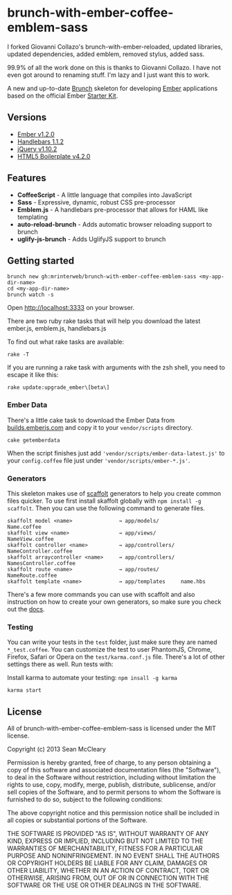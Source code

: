 # brunch-with-ember-coffee-emblem-sass
I forked Giovanni Collazo's brunch-with-ember-reloaded, updated libraries, updated dependencies, added emblem, removed stylus, added sass.

99.9% of all the work done on this is thanks to Giovanni Collazo. I have not even got around to renaming stuff. I'm lazy and I just want this to work.

A new and up-to-date [Brunch](http://brunch.io) skeleton for developing [Ember](http://emberjs.com) applications based on the official Ember [Starter Kit](https://github.com/emberjs/starter-kit/archive/master.zip).

## Versions
- [Ember v1.2.0](http://emberjs.com)
- [Handlebars 1.1.2](http://handlebarsjs.com)
- [jQuery v1.10.2](http://jquery.com)
- [HTML5 Boilerplate v4.2.0](http://html5boilerplate.com)

## Features
- **CoffeeScript** - A little language that compiles into JavaScript
- **Sass** - Expressive, dynamic, robust CSS pre-processor
- **Emblem.js** - A handlebars pre-processor that allows for HAML like templating
- **auto-reload-brunch** - Adds automatic browser reloading support to brunch
- **uglify-js-brunch** - Adds UglifyJS support to brunch

## Getting started

```
brunch new gh:mrinterweb/brunch-with-ember-coffee-emblem-sass <my-app-dir-name>
cd <my-app-dir-name>
brunch watch -s
```
Open [http://localhost:3333](http://localhost:3333) on your browser.

There are two ruby rake tasks that will help you download the latest ember.js, emblem.js, handlebars.js

To find out what rake tasks are available:
```
rake -T
```

If you are running a rake task with arguments with the zsh shell, you need to escape it like this:
```
rake update:upgrade_ember\[beta\]
```

### Ember Data
There's a little cake task to download the Ember Data from [builds.emberjs.com](http://builds.emberjs.com) and copy it to your `vendor/scripts` directory.

```
cake getemberdata
```
When the script finishes just add `'vendor/scripts/ember-data-latest.js'` to your `config.coffee` file just under `'vendor/scripts/ember-*.js'`.

### Generators
This skeleton makes use of [scaffolt](https://github.com/paulmillr/scaffolt#readme) generators to help you create common files quicker. To use first install skaffolt globally with `npm install -g scaffolt`. Then you can use the following command to generate files.

```
skaffolt model <name> 				→ app/models/			Name.coffee
skaffolt view <name>				→ app/views/			NameView.coffee
skaffolt controller <name> 			→ app/controllers/	NameController.coffee
skaffolt arraycontroller <name>		→ app/controllers/	NamesController.coffee
skaffolt route <name> 				→ app/routes/			NameRoute.coffee
skaffolt template <name> 			→ app/templates		name.hbs
```
There's a few more commands you can use with scaffolt and also instruction on how to create your own generators, so make sure you check out the [docs](https://github.com/paulmillr/scaffolt#readme).

### Testing
You can write your tests in the `test` folder, just make sure they are named `*_test.coffee`. You can customize the test to user PhantomJS, Chrome, Firefox, Safari or Opera on the `test/karma.conf.js` file. There's a lot of other settings there as well. Run tests with:

Install karma to automate your testing: `npm insall -g karma`

```
karma start
```


## License
All of brunch-with-ember-coffee-emblem-sass is licensed under the MIT license.

Copyright (c) 2013 Sean McCleary

Permission is hereby granted, free of charge, to any person obtaining a copy of this software and associated documentation files (the "Software"), to deal in the Software without restriction, including without limitation the rights to use, copy, modify, merge, publish, distribute, sublicense, and/or sell copies of the Software, and to permit persons to whom the Software is furnished to do so, subject to the following conditions:

The above copyright notice and this permission notice shall be included in all copies or substantial portions of the Software.

THE SOFTWARE IS PROVIDED "AS IS", WITHOUT WARRANTY OF ANY KIND, EXPRESS OR IMPLIED, INCLUDING BUT NOT LIMITED TO THE WARRANTIES OF MERCHANTABILITY, FITNESS FOR A PARTICULAR PURPOSE AND NONINFRINGEMENT. IN NO EVENT SHALL THE AUTHORS OR COPYRIGHT HOLDERS BE LIABLE FOR ANY CLAIM, DAMAGES OR OTHER LIABILITY, WHETHER IN AN ACTION OF CONTRACT, TORT OR OTHERWISE, ARISING FROM, OUT OF OR IN CONNECTION WITH THE SOFTWARE OR THE USE OR OTHER DEALINGS IN THE SOFTWARE.
